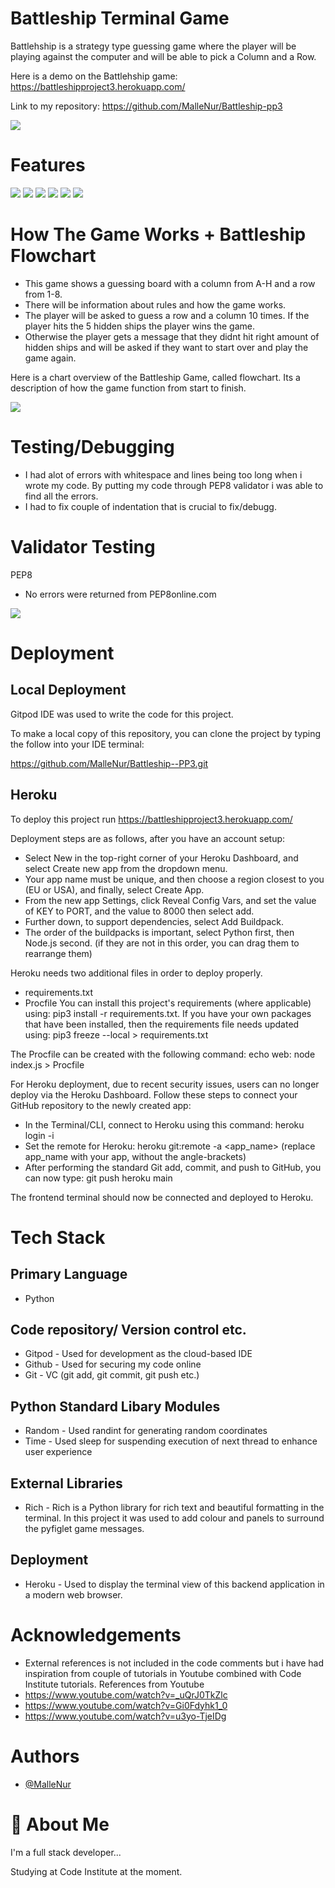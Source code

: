 # Battleship Terminal Game

Battlehship is a strategy type guessing game where the player will be playing against the computer and will be able to pick a Column and a Row.

Here is a demo on the Battlehship game: 
https://battleshipproject3.herokuapp.com/

Link to my repository:
https://github.com/MalleNur/Battleship-pp3

![](images/Screenshot1.png)
# Features

![](images/Feature1.png)
![](images/Feature2.png)
![](images/Feature3.png)
![](images/Feature4.png)
![](images/Feature5.png)
![](images/Feature6.png)



# How The Game Works + Battleship Flowchart

- This game shows a guessing board with a column from A-H and a row from 1-8.
- There will be information about rules and how the game works. 
- The player will be asked to guess a row and a column 10 times. If the player hits the 5 hidden ships the player wins the game. 
- Otherwise the player gets a message that they didnt hit right amount of hidden ships and will be asked if they want to start over and play the game again.

Here is a chart overview of the Battleship Game, called flowchart. 
Its a description of how the game function from start to finish. 

![](images/Flowchart.png)
# Testing/Debugging

- I had alot of errors with whitespace and lines being too long when i wrote my code. By putting my code through PEP8 validator i was able to find all the errors.
- I had to fix couple of indentation that is crucial to fix/debugg. 



# Validator Testing

PEP8

- No errors were returned from PEP8online.com

![](images/PEP8.png)
# Deployment

## Local Deployment

Gitpod IDE was used to write the code for this project.

To make a local copy of this repository, you can clone the project by typing the follow into your IDE terminal:

https://github.com/MalleNur/Battleship--PP3.git


## Heroku
To deploy this project run
https://battleshipproject3.herokuapp.com/

Deployment steps are as follows, after you have an account setup:

- Select New in the top-right corner of your Heroku Dashboard, and select Create new app from the dropdown menu.
- Your app name must be unique, and then choose a region closest to you (EU or USA), and finally, select Create App.
- From the new app Settings, click Reveal Config Vars, and set the value of KEY to PORT, and the value to 8000 then select add.
- Further down, to support dependencies, select Add Buildpack.
- The order of the buildpacks is important, select Python first, then Node.js second. (if they are not in this order, you can drag them to rearrange them)

Heroku needs two additional files in order to deploy properly.

- requirements.txt
- Procfile
You can install this project's requirements (where applicable) using: pip3 install -r requirements.txt. If you have your own packages that have been installed, then the requirements file needs updated using: pip3 freeze --local > requirements.txt

The Procfile can be created with the following command: echo web: node index.js > Procfile

For Heroku deployment, due to recent security issues, users can no longer deploy via the Heroku Dashboard. Follow these steps to connect your GitHub repository to the newly created app:

- In the Terminal/CLI, connect to Heroku using this command: heroku login -i
- Set the remote for Heroku: heroku git:remote -a <app_name> (replace app_name with your app, without the angle-brackets)
- After performing the standard Git add, commit, and push to GitHub, you can now type: git push heroku main

The frontend terminal should now be connected and deployed to Heroku.
# Tech Stack

## Primary Language
- Python 

## Code repository/ Version control etc.
- Gitpod - Used for development as the cloud-based IDE
- Github - Used for securing my code online
- Git - VC (git add, git commit, git push etc.)

## Python Standard Libary Modules
- Random - Used randint for generating random coordinates
- Time - Used sleep for suspending execution of next thread to enhance user experience

## External Libraries
- Rich - Rich is a Python library for rich text and beautiful formatting in the terminal. In this project it was used to add colour and panels to surround the pyfiglet game messages.

## Deployment
- Heroku - Used to display the terminal view of this backend application in a modern web browser.


# Acknowledgements

 - External references is not included in the code comments but i have had  inspiration from couple of tutorials in Youtube combined with Code Institute tutorials.
 References from Youtube
 - https://www.youtube.com/watch?v=_uQrJ0TkZlc
 - https://www.youtube.com/watch?v=Gi0Fdyhk1_0
 - https://www.youtube.com/watch?v=u3yo-TjeIDg


# Authors

- [@MalleNur](https://github.com/MalleNur)


# 🚀 About Me
I'm a full stack developer...

Studying at Code Institute at the moment.
